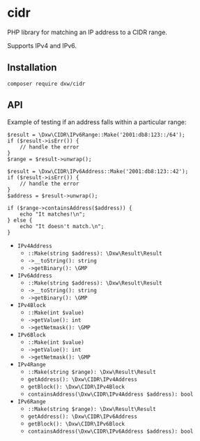 # cidr

PHP library for matching an IP address to a CIDR range.

Supports IPv4 and IPv6.

## Installation

    composer require dxw/cidr

## API

Example of testing if an address falls within a particular range:

    $result = \Dxw\CIDR\IPv6Range::Make('2001:db8:123::/64');
    if ($result->isErr()) {
        // handle the error
    }
    $range = $result->unwrap();

    $result = \Dxw\CIDR\IPv6Address::Make('2001:db8:123::42');
    if ($result->isErr()) {
        // handle the error
    }
    $address = $result->unwrap();

    if ($range->containsAddress($address)) {
        echo "It matches!\n";
    } else {
        echo "It doesn't match.\n";
    }

- `IPv4Address`
    - `::Make(string $address): \Dxw\Result\Result`
    - `->__toString(): string`
    - `->getBinary(): \GMP`
- `IPv6Address`
    - `::Make(string $address): \Dxw\Result\Result`
    - `->__toString(): string`
    - `->getBinary(): \GMP`
- `IPv4Block`
    - `::Make(int $value)`
    - `->getValue(): int`
    - `->getNetmask(): \GMP`
- `IPv6Block`
    - `::Make(int $value)`
    - `->getValue(): int`
    - `->getNetmask(): \GMP`
- `IPv4Range`
    - `::Make(string $range): \Dxw\Result\Result`
    - `getAddress(): \Dxw\CIDR\IPv4Address`
    - `getBlock(): \Dxw\CIDR\IPv4Block`
    - `containsAddress(\Dxw\CIDR\IPv4Address $address): bool`
- `IPv6Range`
    - `::Make(string $range): \Dxw\Result\Result`
    - `getAddress(): \Dxw\CIDR\IPv6Address`
    - `getBlock(): \Dxw\CIDR\IPv6Block`
    - `containsAddress(\Dxw\CIDR\IPv6Address $address): bool`

